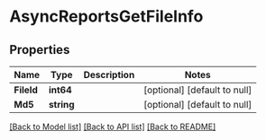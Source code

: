 # AsyncReportsGetFileInfo

## Properties
Name | Type | Description | Notes
------------ | ------------- | ------------- | -------------
**FileId** | **int64** |  | [optional] [default to null]
**Md5** | **string** |  | [optional] [default to null]

[[Back to Model list]](../README.md#documentation-for-models) [[Back to API list]](../README.md#documentation-for-api-endpoints) [[Back to README]](../README.md)


